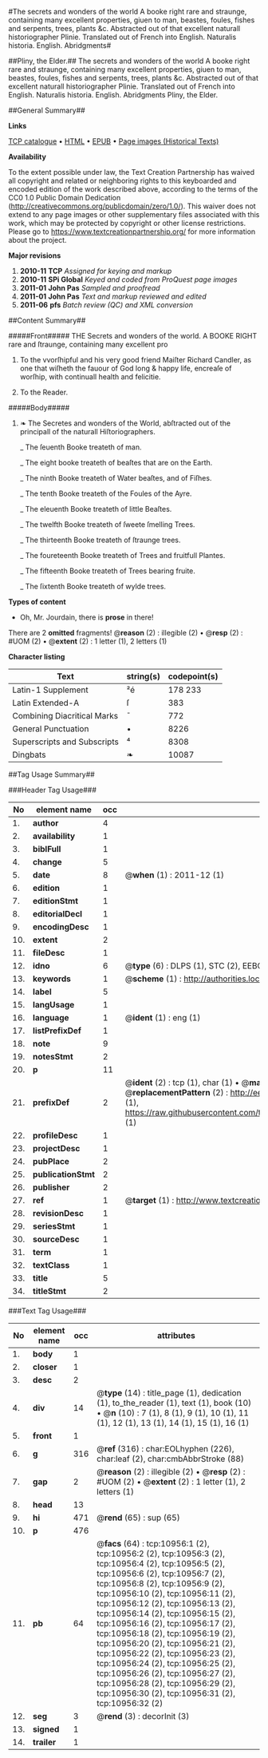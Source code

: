 #The secrets and wonders of the world A booke right rare and straunge, containing many excellent properties, giuen to man, beastes, foules, fishes and serpents, trees, plants &c. Abstracted out of that excellent naturall historiographer Plinie. Translated out of French into English. Naturalis historia. English. Abridgments#

##Pliny, the Elder.##
The secrets and wonders of the world A booke right rare and straunge, containing many excellent properties, giuen to man, beastes, foules, fishes and serpents, trees, plants &c. Abstracted out of that excellent naturall historiographer Plinie. Translated out of French into English.
Naturalis historia. English. Abridgments
Pliny, the Elder.

##General Summary##

**Links**

[TCP catalogue](http://www.ota.ox.ac.uk/tcp/)  • 
[HTML](http://tei.it.ox.ac.uk/tcp/Texts-HTML/free/A09/A09766.html)  • 
[EPUB](http://tei.it.ox.ac.uk/tcp/Texts-EPUB/free/A09/A09766.epub) • 
[Page images (Historical Texts)](https://historicaltexts.jisc.ac.uk/eebo-99846020e)

**Availability**

To the extent possible under law, the Text Creation Partnership has waived all copyright and related or neighboring rights to this keyboarded and encoded edition of the work described above, according to the terms of the CC0 1.0 Public Domain Dedication (http://creativecommons.org/publicdomain/zero/1.0/). This waiver does not extend to any page images or other supplementary files associated with this work, which may be protected by copyright or other license restrictions. Please go to https://www.textcreationpartnership.org/ for more information about the project.

**Major revisions**

1. __2010-11__ __TCP__ *Assigned for keying and markup*
1. __2010-11__ __SPi Global__ *Keyed and coded from ProQuest page images*
1. __2011-01__ __John Pas__ *Sampled and proofread*
1. __2011-01__ __John Pas__ *Text and markup reviewed and edited*
1. __2011-06__ __pfs__ *Batch review (QC) and XML conversion*

##Content Summary##

#####Front#####
THE Secrets and wonders of the world. A BOOKE RIGHT rare and ſtraunge, containing many excellent pro
1. To the vvorſhipful and his very good friend Maiſter Richard Candler, as one that wiſheth the fauour of God long & happy life, encreaſe of worſhip, with continuall health and felicitie.

1. To the Reader.

#####Body#####

1. ❧ The Secretes and wonders of the World, abſtracted out of the principall of the naturall Hiſtoriographers.

    _ The ſeuenth Booke treateth of man.

    _ The eight booke treateth of beaſtes that are on the Earth.

    _ The ninth Booke treateth of Water beaſtes, and of Fiſhes.

    _ The tenth Booke treateth of the Foules of the Ayre.

    _ The eleuenth Booke treateth of little Beaſtes.

    _ The twelfth Booke treateth of ſweete ſmelling Trees.

    _ The thirteenth Booke treateth of ſtraunge trees.

    _ The foureteenth Booke treateth of Trees and fruitfull Plantes.

    _ The fifteenth Booke treateth of Trees bearing fruite.

    _ The ſixtenth Booke treateth of wylde trees.

**Types of content**

  * Oh, Mr. Jourdain, there is **prose** in there!

There are 2 **omitted** fragments! 
 @__reason__ (2) : illegible (2)  •  @__resp__ (2) : #UOM (2)  •  @__extent__ (2) : 1 letter (1), 2 letters (1)

**Character listing**


|Text|string(s)|codepoint(s)|
|---|---|---|
|Latin-1 Supplement|²é|178 233|
|Latin Extended-A|ſ|383|
|Combining             Diacritical Marks|̄|772|
|General Punctuation|•|8226|
|Superscripts             and Subscripts|⁴|8308|
|Dingbats|❧|10087|

##Tag Usage Summary##

###Header Tag Usage###

|No|element name|occ|attributes|
|---|---|---|---|
|1.|__author__|4||
|2.|__availability__|1||
|3.|__biblFull__|1||
|4.|__change__|5||
|5.|__date__|8| @__when__ (1) : 2011-12 (1)|
|6.|__edition__|1||
|7.|__editionStmt__|1||
|8.|__editorialDecl__|1||
|9.|__encodingDesc__|1||
|10.|__extent__|2||
|11.|__fileDesc__|1||
|12.|__idno__|6| @__type__ (6) : DLPS (1), STC (2), EEBO-CITATION (1), PROQUEST (1), VID (1)|
|13.|__keywords__|1| @__scheme__ (1) : http://authorities.loc.gov/ (1)|
|14.|__label__|5||
|15.|__langUsage__|1||
|16.|__language__|1| @__ident__ (1) : eng (1)|
|17.|__listPrefixDef__|1||
|18.|__note__|9||
|19.|__notesStmt__|2||
|20.|__p__|11||
|21.|__prefixDef__|2| @__ident__ (2) : tcp (1), char (1)  •  @__matchPattern__ (2) : ([0-9\-]+):([0-9IVX]+) (1), (.+) (1)  •  @__replacementPattern__ (2) : http://eebo.chadwyck.com/downloadtiff?vid=$1&page=$2 (1), https://raw.githubusercontent.com/textcreationpartnership/Texts/master/tcpchars.xml#$1 (1)|
|22.|__profileDesc__|1||
|23.|__projectDesc__|1||
|24.|__pubPlace__|2||
|25.|__publicationStmt__|2||
|26.|__publisher__|2||
|27.|__ref__|1| @__target__ (1) : http://www.textcreationpartnership.org/docs/. (1)|
|28.|__revisionDesc__|1||
|29.|__seriesStmt__|1||
|30.|__sourceDesc__|1||
|31.|__term__|1||
|32.|__textClass__|1||
|33.|__title__|5||
|34.|__titleStmt__|2||


###Text Tag Usage###

|No|element name|occ|attributes|
|---|---|---|---|
|1.|__body__|1||
|2.|__closer__|1||
|3.|__desc__|2||
|4.|__div__|14| @__type__ (14) : title_page (1), dedication (1), to_the_reader (1), text (1), book (10)  •  @__n__ (10) : 7 (1), 8 (1), 9 (1), 10 (1), 11 (1), 12 (1), 13 (1), 14 (1), 15 (1), 16 (1)|
|5.|__front__|1||
|6.|__g__|316| @__ref__ (316) : char:EOLhyphen (226), char:leaf (2), char:cmbAbbrStroke (88)|
|7.|__gap__|2| @__reason__ (2) : illegible (2)  •  @__resp__ (2) : #UOM (2)  •  @__extent__ (2) : 1 letter (1), 2 letters (1)|
|8.|__head__|13||
|9.|__hi__|471| @__rend__ (65) : sup (65)|
|10.|__p__|476||
|11.|__pb__|64| @__facs__ (64) : tcp:10956:1 (2), tcp:10956:2 (2), tcp:10956:3 (2), tcp:10956:4 (2), tcp:10956:5 (2), tcp:10956:6 (2), tcp:10956:7 (2), tcp:10956:8 (2), tcp:10956:9 (2), tcp:10956:10 (2), tcp:10956:11 (2), tcp:10956:12 (2), tcp:10956:13 (2), tcp:10956:14 (2), tcp:10956:15 (2), tcp:10956:16 (2), tcp:10956:17 (2), tcp:10956:18 (2), tcp:10956:19 (2), tcp:10956:20 (2), tcp:10956:21 (2), tcp:10956:22 (2), tcp:10956:23 (2), tcp:10956:24 (2), tcp:10956:25 (2), tcp:10956:26 (2), tcp:10956:27 (2), tcp:10956:28 (2), tcp:10956:29 (2), tcp:10956:30 (2), tcp:10956:31 (2), tcp:10956:32 (2)|
|12.|__seg__|3| @__rend__ (3) : decorInit (3)|
|13.|__signed__|1||
|14.|__trailer__|1||
